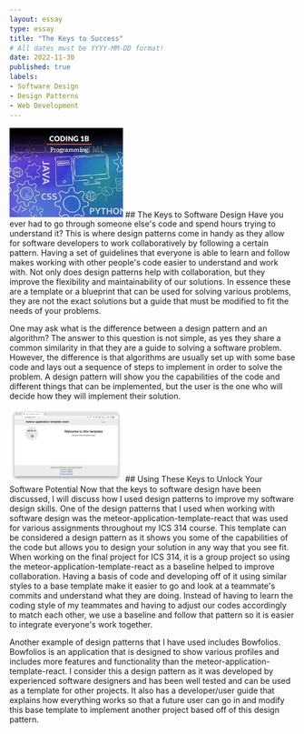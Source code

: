 ```yaml
---
layout: essay
type: essay
title: "The Keys to Success"
# All dates must be YYYY-MM-DD format!
date: 2022-11-30
published: true
labels:
- Software Design
- Design Patterns
- Web Development
---
```


<img width="200px" class="rounded float-start pe-4" src="../img/DesignPatterns/DesignPatternCoding.jpg" alt="../img/DesignPatterns/DesignPatternCoding.jpg">
## The Keys to Software Design
Have you ever had to go through someone else's code and spend hours trying to understand it? This is where design patterns come in handy as they allow for software developers to work collaboratively by following a certain pattern. Having a set of guidelines that everyone is able to learn and follow makes working with other people's code easier to understand and work with. Not only does design patterns help with collaboration, but they improve the flexibility and maintainability of our solutions. In essence these are a template or a blueprint that can be used for solving various problems, they are not the exact solutions but a guide that must be modified to fit the needs of your problems.

One may ask what is the difference between a design pattern and an algorithm? The answer to this question is not simple, as yes they share a common similarity in that they are a guide to solving a software problem. However, the difference is that algorithms are usually set up with some base code and lays out a sequence of steps to implement in order to solve the problem. A design pattern will show you the capabilities of the code and different things that can be implemented, but the user is the one who will decide how they will implement their solution.

<img width="200px" class="rounded float-start pe-4" src="../img/DesignPatterns/Template.png" alt="../img/DesignPatterns/Template.png">
## Using These Keys to Unlock Your Software Potential
Now that the keys to software design have been discussed, I will discuss how I used design patterns to improve my software design skills. One of the design patterns that I used when working with software design was the meteor-application-template-react that was used for various assignments throughout my ICS 314 course. This template can be considered a design pattern as it shows you some of the capabilities of the code but allows you to design your solution in any way that you see fit. When working on the final project for ICS 314, it is a group project so using the meteor-application-template-react as a baseline helped to improve collaboration. Having a basis of code and developing off of it using similar styles to a base template make it easier to go and look at a teammate's commits and understand what they are doing. Instead of having to learn the coding style of my teammates and having to adjust our codes accordingly to match each other, we use a baseline and follow that pattern so it is easier to integrate everyone's work together.

Another example of design patterns that I have used includes Bowfolios. Bowfolios is an application that is designed to show various profiles and includes more features and functionality than the meteor-application-template-react. I consider this a design pattern as it was developed by experienced software designers and has been well tested and can be used as a template for other projects. It also has a developer/user guide that explains how everything works so that a future user can go in and modify this base template to implement another project based off of this design pattern.
